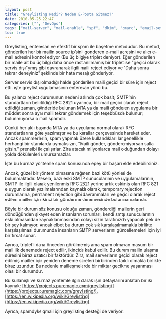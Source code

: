 ```yaml
---
layout: post
title: "Greylisting Nedir? Neden E-Posta Gitmez?"
date: 2010-05-25 22:47
categories: ["", "DevOps"]
tags: ["mail-server", "mail-enable", "spf", "dkim", "dmarc", "email-setup", "email-server", "mta", "greylisting", "rfc-2821", "spam", "smtp", "gmaili", "qmail", "triplet", "rejected-mail"]
toc: true
---
```


Greylisting, enteresan ve efektif bir spam ile başetme metodudur. Bu metod, gönderilen her bir mailin source ip’sini, gonderen e-mail adresini ve alıcı e-mail adresini kontrol ediyor (Bu üç bilgiye triplet deniyor). Eğer gönderilen bir maile ait bu üç bilgi daha önce rastlanılmamış bir triplet ise "geçici olarak servis dışı"ymış gibi davranarak ilgili maili reject ediyor ve "Daha sonra tekrar deneyiniz" şeklinde bir hata mesajı gönderiyor.

Server servis dışı olmadığı halde gönderilen maili geçici bir süre için reject etti. ışte greylist uygulamasının enteresan yönü bu.

Bu yalancı reject durumunun nedeni aslında çok basit; SMTP’nin standartların belirtildiği RFC 2821 uyarınca, bir mail geçici olarak reject edildiği zaman, gönderide bulunan MTA ya da maili gönderen uygulama bir müddet sonra aynı maili tekrar göndermek için teşebbüsde bulunur; bulunmuyorsa o mail spamdir.

Çünkü her aklı başında MTA ya da uygulama normal olarak RFC standartlarına göre yazılmıştır ve bu kurallar çerçevesinde hareket eder. Ancak spammerlerin, spam yapmak üzere kullandıkları lar genellikle herhangi bir standarda uymaksızın, "Maili gönder, gönderemiyorsan salla gitsin." prensibi ile çalışırlar. Zira atacak milyonlarca mail olduğundan dolayı yolda dökülenleri umursamazlar.

İşte bu kurnaz yöntemle spam konusunda epey bir başarı elde edebilirsiniz.

Ancak, güzel bir yöntem olmasına rağmen bazi kötü yönleri de bulunmaktadır. Mesela, bazı eski SMTP sunucularının ve uygulamalarının, SMTP ile ilgili olarak yenilenmiş RFC 2821 yerine artık eskimiş olan RFC 821 e uygun olarak yazılmalarından kaynaklı olarak, temporary rejection durumlarına, permanent rejection gibi davranmaları ve geçici olarak reject edilen mailler için ikinci bir gönderme denemesinde bulunmamalarıdır. 

Böyle bir durum söz konusu olduğu zaman, gönderdiği maillerin geri döndüğünden şikayet eden insanların sorunları, kendi smtp sunucularının eski olmasından kaynaklanmasından dolayı sizin tarafınızda yapacak pek de bir şey kalmıyor. Ancak elbet bu durum çok sık karşılaşılmamakla birlikte karşılaşılması durumunda insanların SMTP serverlarını güncellemeleri için iyi bir fırsat sunar.

Ayrıca, triplet’i daha önceden görülmemiş ama spam olmayan masum bir mail ilk denemede reject edilir, ikincide kabul edilir. Bu durum mailin ulaşma süresini biraz uzatıcı bir faktördür. Zira, mail serverların geçici olarak reject edilmiş mailler için yeniden deneme süreleri birbirinden farklı olmakla birlikte biraz uzundur. Bu nedenle mailleşmelerde bir miktar gecikme yaşanması olası bir durumdur.

Bu kullanışlı ve kurnaz yöntemle ilgili olarak işin detaylarını anlatan bir iki kaynak: [https://projects.puremagic.com/greylisting/](https://projects.puremagic.com/greylisting/), [https://en.wikipedia.org/wiki/Greylisting](https://en.wikipedia.org/wiki/Greylisting)

Ayrıca, spamdyke qmail için greylisting desteği de veriyor.